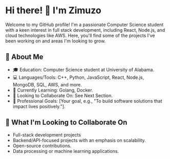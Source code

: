 # Hi there! 👋 I'm Zimuzo
Welcome to my GitHub profile! I'm a passionate Computer Science student with a keen interest in full stack development, including React, Node.js, and cloud technologies like AWS. Here, you'll find some of the projects I've been working on and areas I'm looking to grow.


## 🚀 About Me
 - 🎓 Education: Computer Science student at University of Alabama.
 - 💻 Languages/Tools: C++, Python, JavaScript, React, Node.js, MongoDB, SQL, AWS, and more.
 - 🌱 Currently Learning: Golang, Docker.
 - 👯 Looking to Collaborate On: See Next Section.
 - 💼 Professional Goals: [Your goal, e.g., "To build software solutions that impact lives positively."].

## 👯 What I'm Looking to Collaborate On
- Full-stack development projects
- Backend/API-focused projects with an emphasis on scalability.
- Open-source contributions.
- Data processing or machine learning applications.




<!---
zimuzoeze/zimuzoeze is a ✨ special ✨ repository because its `README.md` (this file) appears on your GitHub profile.
You can click the Preview link to take a look at your changes.
--->
 
